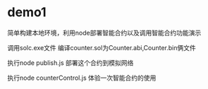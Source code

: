 # demo1

简单构建本地环境，利用node部署智能合约以及调用智能合约功能演示

调用solc.exe文件 编译counter.sol为Counter.abi,Counter.bin俩文件

执行node publish.js 部署这个合约到模拟网络

执行node counterControl.js 体验一次智能合约的使用
